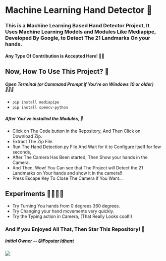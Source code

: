 # Machine Learning Hand Detector 🤖

### This is a Machine Learning Based Hand Detector Project, It Uses Machine Learning Models and Modules Like Mediapipe, Developed By Google, to Detect The 21 Landmarks On your hands.

#### Any Type Of Contribution is Accepted Here! 🤝🏻

## Now, How To Use This Project? 🤔
##### Open Terminal (or Command Prompt if You're on Windows 10 or older) 🧑🏻‍💻
* `pip install mediapipe`
* `pip install opencv-python`
##### After You've installed the Modules, 💭
* Click on The Code button in the Repository, And Then Click on Download Zip.
* Extract The Zip File.
* Run The Hand Detection.py File And Wait for it to Configure itself for few seconds,
* After The Camera Has Been started, Then Show your hands in the Camera.
* And Then, Wow! You Can see that The Project will Detect the 21 Landmarks on Your hands and show it in the camera!!
* Press Escape Key To Close The Camera if You Want...

## Experiments 🧑🏻‍🔬🔬

* Try Turning You hands from 0 degrees 360 degrees.
* Try Changing your hand movements very quickly.
* Try the Typing action in Camera, (That Really Looks cool!!)


### And If you Enjoyed All That, Then Star This Repository! 🌟


##### Initial Owner -- [@Popstar Idhant](https://github.com/Idhant-6)
[![](https://img.shields.io/badge/Owner-@Idhant--6-purple?logo=github)](https://github.com/Idhant-6)

